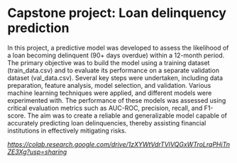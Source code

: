 # Capstone project: Loan delinquency prediction
In this project, a predictive model was developed to assess the likelihood of a loan becoming delinquent (90+ days overdue) within a 12-month period. The primary objective was to build the model using a training dataset (train_data.csv) and to evaluate its performance on a separate validation dataset (val_data.csv). Several key steps were undertaken, including data preparation, feature analysis, model selection, and validation. Various machine learning techniques were applied, and different models were experimented with. The performance of these models was assessed using critical evaluation metrics such as AUC-ROC, precision, recall, and F1-score. The aim was to create a reliable and generalizable model capable of accurately predicting loan delinquencies, thereby assisting financial institutions in effectively mitigating risks.

_https://colab.research.google.com/drive/1zXYWtVdrTVlVQGxWTroLrqPHjTnZE3Xg?usp=sharing_
